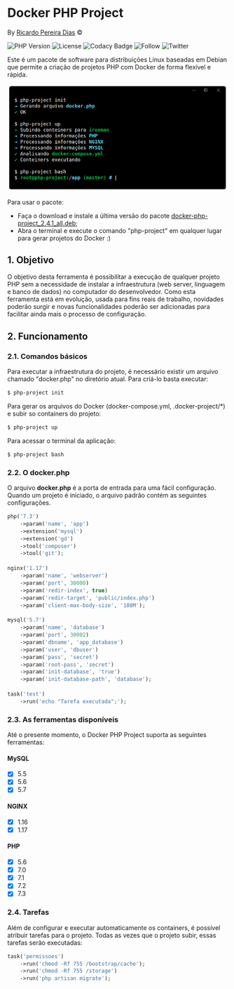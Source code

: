 # Docker PHP Project

By [Ricardo Pereira Dias](http://www.ricardopdias.com.br) ©

![PHP Version](https://img.shields.io/badge/php-%5E7.1.3-blue)
![License](https://img.shields.io/badge/license-MIT-blue)
![Codacy Badge](https://api.codacy.com/project/badge/Grade/9adfda2d2e2b4f7d9e1c417fcca257ee)
![Follow](https://img.shields.io/github/followers/ricardopedias?label=Siga%20no%20GitHUB&style=social)
![Twitter](https://img.shields.io/twitter/follow/ricardopedias?label=Siga%20no%20Twitter)

Este é um pacote de software para distribuições Linux baseadas em Debian que permite a criação de projetos PHP com Docker de forma flexível e rápida.

![Screenshot](docs/terminal.png)

Para usar o pacote:

*   Faça o download e instale a última versão do pacote [docker-php-project_2.4.1_all.deb](https://github.com/ricardopedias/docker-php-project/raw/master/dist/docker-php-project_2.4.1_all.deb);
*   Abra o terminal e execute o comando "php-project" em qualquer lugar para gerar projetos do Docker :)

## 1. Objetivo

O objetivo desta ferramenta é possibilitar a execução de qualquer projeto PHP sem a necessidade de instalar a infraestrutura (web server, linguagem e banco de dados) no computador do desenvolvedor. Como esta ferramenta está em evolução, usada para fins reais de trabalho, novidades poderão surgir e novas funcionalidades poderão 
ser adicionadas para facilitar ainda mais o processo de configuração.

## 2. Funcionamento

### 2.1. Comandos básicos

Para executar a infraestrutura do projeto, é necessário existir um arquivo chamado "docker.php" no diretório atual.
Para criá-lo basta executar:

```sh
$ php-project init
```

Para gerar os arquivos do Docker (docker-compose.yml, .docker-project/*) e subir so containers do projeto:

```sh
$ php-project up
```

Para acessar o terminal da aplicação: 

```sh
$ php-project bash
```

### 2.2. O docker.php

O arquivo **docker.php** é a porta de entrada para uma fácil configuração. Quando um projeto é iniciado,
o arquivo padrão contém as seguintes configurações.

```php
php('7.3')
    ->param('name', 'app')
    ->extension('mysql')
    ->extension('gd')
    ->tool('composer')
    ->tool('git');

nginx('1.17')
    ->param('name', 'webserver')
    ->param('port', 30000)
    ->param('redir-index', true)
    ->param('redir-target', 'public/index.php')
    ->param('client-max-body-size', '108M');

mysql('5.7')
    ->param('name', 'database')
    ->param('port', 30002)
    ->param('dbname', 'app_database')
    ->param('user', 'dbuser')
    ->param('pass', 'secret')
    ->param('root-pass', 'secret')
    ->param('init-database', 'true')
    ->param('init-database-path', 'database');

task('test')
    ->run('echo "Tarefa executada";');
```

### 2.3. As ferramentas disponíveis

Até o presente momento, o Docker PHP Project suporta as seguintes ferramentas:

#### MySQL

*   [x] 5.5
*   [x] 5.6
*   [x] 5.7

#### NGINX

*   [x] 1.16
*   [x] 1.17

#### PHP

*   [x] 5.6
*   [x] 7.0
*   [x] 7.1
*   [x] 7.2
*   [x] 7.3

### 2.4. Tarefas

Além de configurar e executar automaticamente os containers, é possível 
atribuir tarefas para o projeto. Todas as vezes que o projeto subir, essas tarefas serão executadas:

```php
task('permissoes')
    ->run('chmod -Rf 755 /bootstrap/cache');
    ->run('chmod -Rf 755 /storage')
    ->run('php artisan migrate');
```